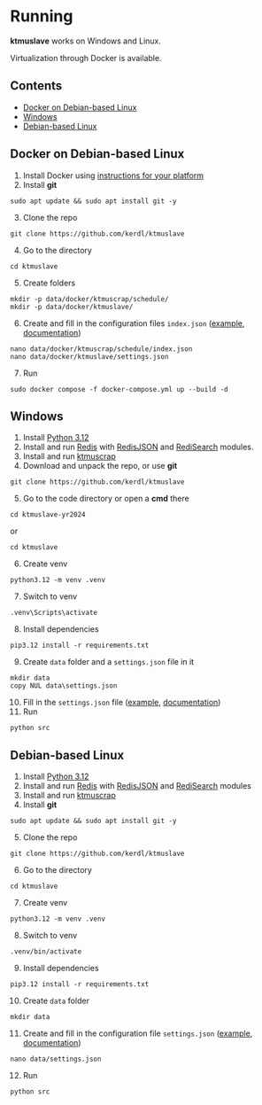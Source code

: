 # Running
**ktmuslave** works on Windows and Linux.

Virtualization through Docker is available.



## Contents
- [Docker on Debian-based Linux](#docker-on-debian-based-linux)
- [Windows](#windows)
- [Debian-based Linux](#debian-based-linux)


## Docker on Debian-based Linux
1. Install Docker using
[instructions for your platform](https://docs.docker.com/engine/install/)
2. Install **git**
```console
sudo apt update && sudo apt install git -y
```
3. Clone the repo
```console
git clone https://github.com/kerdl/ktmuslave
```
4. Go to the directory
```console
cd ktmuslave
```
5. Create folders
```console
mkdir -p data/docker/ktmuscrap/schedule/
mkdir -p data/docker/ktmuslave/
```
6. Create and fill in the configuration files
`index.json` ([example](https://github.com/kerdl/ktmuscrap/blob/yr2024/doc/en/configuring.md#schedules-example),
[documentation](https://github.com/kerdl/ktmuscrap/blob/yr2024/doc/en/configuring.md#schedules))
```console
nano data/docker/ktmuscrap/schedule/index.json
nano data/docker/ktmuslave/settings.json
```
7. Run
```console
sudo docker compose -f docker-compose.yml up --build -d
```


## Windows
1. Install
[Python 3.12](https://www.python.org/downloads/release/python-3127/)
2. Install and run
[Redis](https://redis.io/docs/latest/operate/oss_and_stack/install/install-redis/install-redis-on-windows/)
with
[RedisJSON](https://github.com/RedisJSON/RedisJSON)
and
[RediSearch](https://github.com/RediSearch/RediSearch)
modules.
3. Install and run
[ktmuscrap](https://github.com/kerdl/ktmuscrap/blob/yr2024/doc/en/running.md#windows)
4. Download and unpack the repo,
or use **git**
```console
git clone https://github.com/kerdl/ktmuslave
```
5. Go to the code directory or open a **cmd** there
```console
cd ktmuslave-yr2024
```
or
```console
cd ktmuslave
```
6. Create venv
```console
python3.12 -m venv .venv
```
7. Switch to venv
```console
.venv\Scripts\activate
```
8. Install dependencies
```console
pip3.12 install -r requirements.txt
```
9. Create `data` folder and a `settings.json` file in it
```console
mkdir data
copy NUL data\settings.json
```
10. Fill in the `settings.json` file
([example](/doc/en/configuring.md#settings-example), 
[documentation](/doc/en/configuring.md#settings))
9. Run
```console
python src
```


## Debian-based Linux
1. Install
[Python 3.12](https://wiki.crowncloud.net/?How_to_Install_Python_3_12_on_Debian_12)
2. Install and run
[Redis](https://redis.io/docs/latest/operate/oss_and_stack/install/install-redis/install-redis-on-linux/)
with
[RedisJSON](https://github.com/RedisJSON/RedisJSON)
and
[RediSearch](https://github.com/RediSearch/RediSearch)
modules
3. Install and run
[ktmuscrap](https://github.com/kerdl/ktmuscrap/blob/yr2024/doc/en/running.md#debian-based-linux)
4. Install **git**
```console
sudo apt update && sudo apt install git -y
```
5. Clone the repo
```console
git clone https://github.com/kerdl/ktmuslave
```
6. Go to the directory
```console
cd ktmuslave
```
7. Create venv
```console
python3.12 -m venv .venv
```
8. Switch to venv
```console
.venv/bin/activate
```
9. Install dependencies
```console
pip3.12 install -r requirements.txt
```
10. Create `data` folder
```console
mkdir data
```
11. Create and fill in the configuration file
`settings.json`
([example](/doc/en/configuring.md#settings-example),
[documentation](/doc/en/configuring.md#settings))
```console
nano data/settings.json
```
12. Run
```console
python src
```